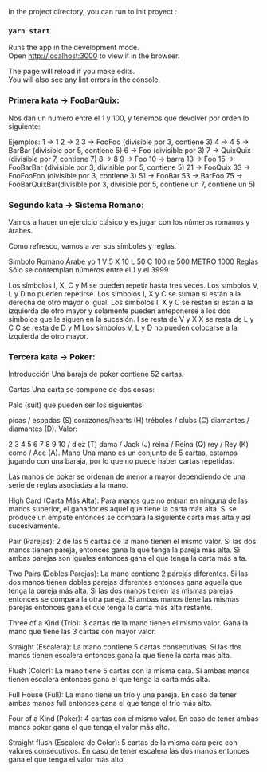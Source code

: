 In the project directory, you can run to init proyect :

### `yarn start`

Runs the app in the development mode.<br />
Open [http://localhost:3000](http://localhost:3000) to view it in the browser.

The page will reload if you make edits.<br />
You will also see any lint errors in the console.

### Primera kata -> FooBarQuix:
Nos dan un numero entre el 1 y 100, y tenemos que devolver por orden lo siguiente:

Ejemplos:
1 -> 1
2 -> 2
3 -> FooFoo (divisible por 3, contiene 3)
4 -> 4
5 -> BarBar (divisible por 5, contiene 5)
6 -> Foo (divisible por 3)
7 -> QuixQuix (divisible por 7, contiene 7)
8 -> 8
9 -> Foo
10 -> barra
13 -> Foo
15 -> FooBarBar (divisible por 3, divisible por 5, contiene 5)
21 -> FooQuix
33 -> FooFooFoo (divisible por 3, contiene 3)
51 -> FooBar
53 -> BarFoo
75 -> FooBarQuixBar(divisible por 3, divisible por 5, contiene un 7, contiene un 5)


### Segundo kata -> Sistema Romano:
Vamos a hacer un ejercicio clásico y es jugar con los números romanos y árabes.

Como refresco, vamos a ver sus símboles y reglas.

Símbolo
Romano	Árabe
yo	1
V	5
X	10
L	50
C	100
re	500
METRO	1000
Reglas
Sólo se contemplan números entre el 1 y el 3999

Los símbolos I, X, C y M se pueden repetir hasta tres veces.
Los símbolos V, L y D no pueden repetirse.
Los símbolos I, X y C se suman si están a la derecha de otro mayor o igual.
Los símbolos I, X y C se restan si están a la izquierda de otro mayor y solamente pueden anteponerse a los dos símbolos que le siguen en la sucesión.
I se resta de V y X
X se resta de L y C
C se resta de D y M
Los símbolos V, L y D no pueden colocarse a la izquierda de otro mayor.


### Tercera kata -> Poker:
Introducción
Una baraja de poker contiene 52 cartas.

Cartas
Una carta se compone de dos cosas:

Palo (suit) que pueden ser los siguientes:

picas / espadas (S)
corazones/hearts (H)
tréboles / clubs (C)
diamantes / diamantes (D).
Valor:

2
3
4
5
6
7
8
9
10 / diez (T)
dama / Jack (J)
reina / Reina (Q)
rey / Rey (K)
como / Ace (A).
Mano
Una mano es un conjunto de 5 cartas, estamos jugando con una baraja, por lo que no puede haber cartas repetidas.

Las manos de poker se ordenan de menor a mayor dependiendo de una serie de reglas asociadas a la mano.

High Card (Carta Más Alta): Para manos que no entran en ninguna de las manos superior, el ganador es aquel que tiene la carta más alta. Si se produce un empate entonces se compara la siguiente carta más alta y así sucesivamente.

Pair (Parejas): 2 de las 5 cartas de la mano tienen el mismo valor. Si las dos manos tienen pareja, entonces gana la que tenga la pareja más alta. Si ambas parejas son iguales entonces gana el que tenga la carta más alta.

Two Pairs (Dobles Parejas): La mano contiene 2 parejas diferentes. Si las dos manos tienen dobles parejas diferentes entonces gana aquella que tenga la pareja más alta. Si las dos manos tienen las mismas parejas entonces se compara la otra pareja. Si ambas manos tiene las mismas parejas entonces gana el que tenga la carta más alta restante.

Three of a Kind (Trio): 3 cartas de la mano tienen el mismo valor. Gana la mano que tiene las 3 cartas con mayor valor.

Straight (Escalera): La mano contiene 5 cartas consecutivas. Si las dos manos tienen escalera entonces gana la que tiene la carta más alta.

Flush (Color): La mano tiene 5 cartas con la misma cara. Si ambas manos tienen escalera entonces gana el que tenga la carta más alta.

Full House (Full): La mano tiene un trío y una pareja. En caso de tener ambas manos full entonces gana el que tenga el trío más alto.

Four of a Kind (Poker): 4 cartas con el mismo valor. En caso de tener ambas manos poker gana el que tenga el valor más alto.

Straight flush (Escalera de Color): 5 cartas de la misma cara pero con valores consecutivos. En caso de tener escalera las dos manos entonces gana el que tenga el valor más alto.
